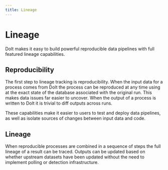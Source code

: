 ```yaml
---
title: Lineage
---
```


# Lineage

Dolt makes it easy to build powerful reproducible data pipelines with full featured lineage capabilities.

## Reproducibility

The first step to lineage tracking is reproducibility. When the input data for a process comes from Dolt the process can be reproduced at any time using at the exact state of the database associated with the original run. This makes data issues far easier to uncover. When the output of a process is written to Dolt it is trivial to diff outputs across runs.

These capabilities make it easier to users to test and deploy data pipelines, as well as isolate sources of changes between input data and code.

## Lineage

When reproducible processes are combined in a sequence of steps the full lineage of a result can be traced. Outputs can be updated based on whether upstream datasets have been updated without the need to implement polling or detection infrastructure.


